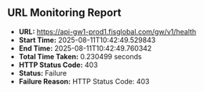 ## URL Monitoring Report

- **URL:** https://api-gw1-prod1.fisglobal.com/gw/v1/health
- **Start Time:** 2025-08-11T10:42:49.529843
- **End Time:** 2025-08-11T10:42:49.760342
- **Total Time Taken:** 0.230499 seconds
- **HTTP Status Code:** 403
- **Status:** Failure
- **Failure Reason:** HTTP Status Code: 403
